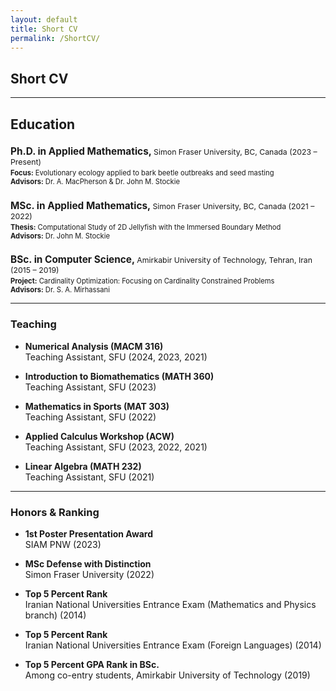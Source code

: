 ```yaml
---
layout: default
title: Short CV
permalink: /ShortCV/
---
```


## Short CV

---

<h2> Education </h2>

<div>
  <h3 style="font-size:1.1em; font-weight: bold; margin-bottom: 0.2em;">
    Ph.D. in Applied Mathematics, 
    <span style="font-size: 0.8em; font-weight: normal;">Simon Fraser University, BC, Canada (2023 – Present)</span>
  </h3>
  <p style="font-size: 0.8em; margin-top: 0;">
    <strong>Focus:</strong> Evolutionary ecology applied to bark beetle outbreaks and seed masting<br>
    <strong>Advisors:</strong> Dr. A. MacPherson & Dr. John M. Stockie
  </p>

  <h3 style="font-size:1.1em; font-weight: bold; margin-bottom: 0.2em;">
    MSc. in Applied Mathematics, 
    <span style="font-size: 0.8em; font-weight: normal;">Simon Fraser University, BC, Canada (2021 – 2022)</span>
  </h3>
  <p style="font-size: 0.8em; margin-top: 0;">
    <strong>Thesis:</strong> Computational Study of 2D Jellyfish with the Immersed Boundary Method<br>
    <strong>Advisors:</strong> Dr. John M. Stockie
  </p>

  <h3 style="font-size:1.1em; font-weight: bold; margin-bottom: 0.2em;">
    BSc. in Computer Science, 
    <span style="font-size: 0.8em; font-weight: normal;">Amirkabir University of Technology, Tehran, Iran (2015 – 2019)</span>
  </h3>
  <p style="font-size: 0.8em; margin-top: 0;">
    <strong>Project:</strong> Cardinality Optimization: Focusing on Cardinality Constrained Problems<br>
    <strong>Advisors:</strong> Dr. S. A. Mirhassani
  </p>
</div>

---

### Teaching

- **Numerical Analysis (MACM 316)**  
  Teaching Assistant, SFU (2024, 2023, 2021)

- **Introduction to Biomathematics (MATH 360)**  
  Teaching Assistant, SFU (2023)

- **Mathematics in Sports (MAT 303)**  
  Teaching Assistant, SFU (2022)

- **Applied Calculus Workshop (ACW)**  
  Teaching Assistant, SFU (2023, 2022, 2021)

- **Linear Algebra (MATH 232)**  
  Teaching Assistant, SFU (2021)

---

### Honors & Ranking

- **1st Poster Presentation Award**  
  SIAM PNW (2023)
  
- **MSc Defense with Distinction**  
  Simon Fraser University (2022)

- **Top 5 Percent Rank**  
  Iranian National Universities Entrance Exam (Mathematics and Physics branch) (2014)

- **Top 5 Percent Rank**  
  Iranian National Universities Entrance Exam (Foreign Languages) (2014)

- **Top 5 Percent GPA Rank in BSc.**  
  Among co-entry students, Amirkabir University of Technology (2019)
